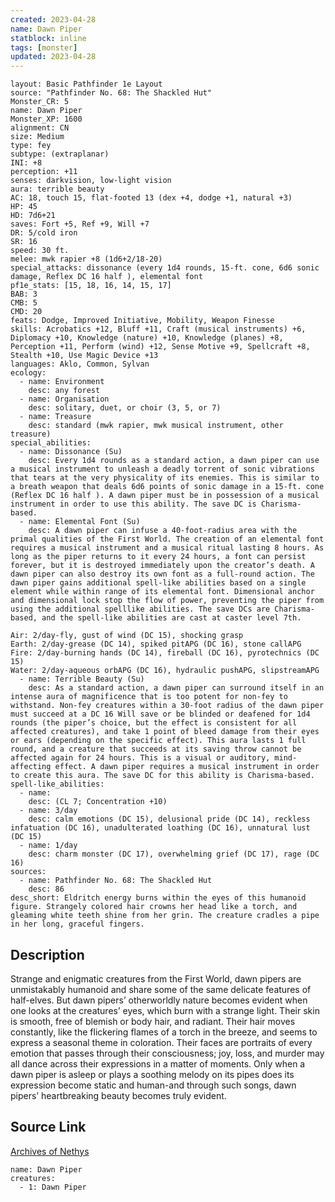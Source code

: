 ```yaml
---
created: 2023-04-28
name: Dawn Piper
statblock: inline
tags: [monster]
updated: 2023-04-28
---
```

```statblock
layout: Basic Pathfinder 1e Layout
source: "Pathfinder No. 68: The Shackled Hut"
Monster_CR: 5
name: Dawn Piper
Monster_XP: 1600
alignment: CN
size: Medium
type: fey
subtype: (extraplanar)
INI: +8
perception: +11
senses: darkvision, low-light vision
aura: terrible beauty
AC: 18, touch 15, flat-footed 13 (dex +4, dodge +1, natural +3)
HP: 45
HD: 7d6+21
saves: Fort +5, Ref +9, Will +7
DR: 5/cold iron
SR: 16
speed: 30 ft.
melee: mwk rapier +8 (1d6+2/18-20)
special_attacks: dissonance (every 1d4 rounds, 15-ft. cone, 6d6 sonic damage, Reflex DC 16 half ), elemental font
pf1e_stats: [15, 18, 16, 14, 15, 17]
BAB: 3
CMB: 5
CMD: 20
feats: Dodge, Improved Initiative, Mobility, Weapon Finesse
skills: Acrobatics +12, Bluff +11, Craft (musical instruments) +6, Diplomacy +10, Knowledge (nature) +10, Knowledge (planes) +8, Perception +11, Perform (wind) +12, Sense Motive +9, Spellcraft +8, Stealth +10, Use Magic Device +13
languages: Aklo, Common, Sylvan
ecology:
  - name: Environment
    desc: any forest
  - name: Organisation
    desc: solitary, duet, or choir (3, 5, or 7)
  - name: Treasure
    desc: standard (mwk rapier, mwk musical instrument, other treasure)
special_abilities:
  - name: Dissonance (Su)
    desc: Every 1d4 rounds as a standard action, a dawn piper can use a musical instrument to unleash a deadly torrent of sonic vibrations that tears at the very physicality of its enemies. This is similar to a breath weapon that deals 6d6 points of sonic damage in a 15-ft. cone (Reflex DC 16 half ). A dawn piper must be in possession of a musical instrument in order to use this ability. The save DC is Charisma-based.
  - name: Elemental Font (Su)
    desc: A dawn piper can infuse a 40-foot-radius area with the primal qualities of the First World. The creation of an elemental font requires a musical instrument and a musical ritual lasting 8 hours. As long as the piper returns to it every 24 hours, a font can persist forever, but it is destroyed immediately upon the creator’s death. A dawn piper can also destroy its own font as a full-round action. The dawn piper gains additional spell-like abilities based on a single element while within range of its elemental font. Dimensional anchor and dimensional lock stop the flow of power, preventing the piper from using the additional spelllike abilities. The save DCs are Charisma-based, and the spell-like abilities are cast at caster level 7th. 

Air: 2/day-fly, gust of wind (DC 15), shocking grasp 
Earth: 2/day-grease (DC 14), spiked pitAPG (DC 16), stone callAPG 
Fire: 2/day-burning hands (DC 14), fireball (DC 16), pyrotechnics (DC 15) 
Water: 2/day-aqueous orbAPG (DC 16), hydraulic pushAPG, slipstreamAPG
  - name: Terrible Beauty (Su)
    desc: As a standard action, a dawn piper can surround itself in an intense aura of magnificence that is too potent for non-fey to withstand. Non-fey creatures within a 30-foot radius of the dawn piper must succeed at a DC 16 Will save or be blinded or deafened for 1d4 rounds (the piper’s choice, but the effect is consistent for all affected creatures), and take 1 point of bleed damage from their eyes or ears (depending on the specific effect). This aura lasts 1 full round, and a creature that succeeds at its saving throw cannot be affected again for 24 hours. This is a visual or auditory, mind-affecting effect. A dawn piper requires a musical instrument in order to create this aura. The save DC for this ability is Charisma-based.
spell-like_abilities:
  - name:
    desc: (CL 7; Concentration +10)
  - name: 3/day
    desc: calm emotions (DC 15), delusional pride (DC 14), reckless infatuation (DC 16), unadulterated loathing (DC 16), unnatural lust (DC 15)
  - name: 1/day
    desc: charm monster (DC 17), overwhelming grief (DC 17), rage (DC 16)
sources:
  - name: Pathfinder No. 68: The Shackled Hut
    desc: 86
desc_short: Eldritch energy burns within the eyes of this humanoid figure. Strangely colored hair crowns her head like a torch, and gleaming white teeth shine from her grin. The creature cradles a pipe in her long, graceful fingers.
```
## Description
Strange and enigmatic creatures from the First World, dawn pipers are unmistakably humanoid and share some of the same delicate features of half-elves. But dawn pipers’ otherworldly nature becomes evident when one looks at the creatures’ eyes, which burn with a strange light. Their skin is smooth, free of blemish or body hair, and radiant. Their hair moves constantly, like the flickering flames of a torch in the breeze, and seems to express a seasonal theme in coloration. Their faces are portraits of every emotion that passes through their consciousness; joy, loss, and murder may all dance across their expressions in a matter of moments. Only when a dawn piper is asleep or plays a soothing melody on its pipes does its expression become static and human-and through such songs, dawn pipers’ heartbreaking beauty becomes truly evident.
## Source Link
[Archives of Nethys](https://aonprd.com/MonsterDisplay.aspx?ItemName=Dawn%20Piper)
```encounter-table
name: Dawn Piper
creatures:
  - 1: Dawn Piper
```
